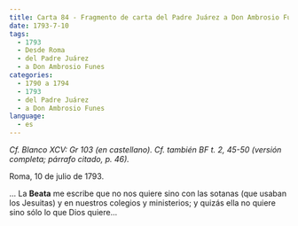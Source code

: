```yaml
---
title: Carta 84 - Fragmento de carta del Padre Juárez a Don Ambrosio Funes (Roma, 10 de julio de 1793).
date: 1793-7-10
tags:
  - 1793
  - Desde Roma
  - del Padre Juárez
  - a Don Ambrosio Funes
categories:
  - 1790 a 1794
  - 1793
  - del Padre Juárez
  - a Don Ambrosio Funes
language:
  - es
---
```


_Cf. Blanco XCV: Gr 103 (en castellano).
Cf. también BF t. 2, 45-50 (versión completa; párrafo citado, p. 46)._

Roma, 10 de julio de 1793.

... La __Beata__ me escribe que no nos quiere sino con las sotanas (que usaban los Jesuitas) y en nuestros colegios y ministerios; y quizás ella no quiere sino sólo lo que Dios quiere...

